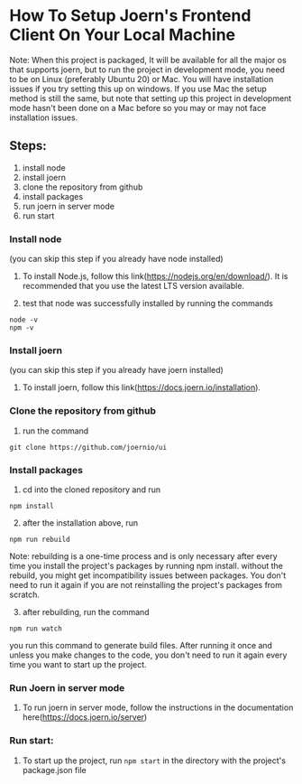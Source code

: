 # How To Setup Joern's Frontend Client On Your Local Machine

Note: When this project is packaged, It will be available for all the major os that supports joern, but to run the project in development mode, you need to be on Linux (preferably Ubuntu 20) or Mac. You will have installation issues if you try setting this up on windows. If you use Mac the setup method is still the same, but note that setting up this project in development mode hasn't been done on a Mac before so you may or may not face installation issues.

## Steps:

1. install node
2. install joern
3. clone the repository from github
4. install packages
5. run joern in server mode
6. run start

### Install node

(you can skip this step if you already have node installed)

1. To install Node.js, follow this link(https://nodejs.org/en/download/). It is recommended that you use the latest LTS version available.

2. test that node was successfully installed by running the commands

```commandline
node -v
npm -v
```

### Install joern

(you can skip this step if you already have joern installed)

1. To install joern, follow this link(https://docs.joern.io/installation).

### Clone the repository from github

1. run the command

```commandline
git clone https://github.com/joernio/ui
```

### Install packages

1. cd into the cloned repository and run

```commandline
npm install
```

2. after the installation above, run

```commandline
npm run rebuild
```

Note: rebuilding is a one-time process and is only necessary after every time you install the project's packages by running npm install. without the rebuild, you might get incompatibility issues between packages. You don't need to run it again if you are not reinstalling the project's packages from scratch.

3. after rebuilding, run the command

```commandline
npm run watch
```

you run this command to generate build files. After running it once and unless you make changes to the code, you don't need to run it again every time you want to start up the project.

### Run Joern in server mode

1. To run joern in server mode, follow the instructions in the documentation here(https://docs.joern.io/server)

### Run start:

1. To start up the project, run `npm start` in the directory with the project's package.json file
